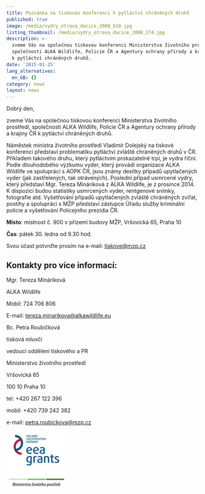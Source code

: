 ```yaml
---
title: Pozvánka na tiskovou konferenci k pytláctví chráněných druhů
published: true
image: /media/vydry_otrava_dacice_2008_610.jpg
listing_thumbnail: /media/vydry_otrava_dacice_2008_274.jpg
description: >-
  zveme Vás na společnou tiskovou konferenci Ministerstva životního prostředí,
  společnosti ALKA Wildlife, Policie ČR a Agentury ochrany přírody a krajiny ČR
  k pytláctví chráněných druhů. 
date: '2015-01-25'
lang_alternatives:
  en_GB: {}
category: news
layout: news
---
```

Dobrý den, 

zveme Vás na společnou tiskovou konferenci Ministerstva životního prostředí, společnosti ALKA Wildlife, Policie ČR a Agentury ochrany přírody a krajiny ČR k pytláctví chráněných druhů. 

Náměstek ministra životního prostředí Vladimír Dolejský na tiskové konferenci představí problematiku pytláctví zvláště chráněných druhů v ČR. Příkladem takového druhu, který pytláctvím prokazatelně trpí, je vydra říční. Podle dlouhodobého výzkumu vyder, který provádí organizace ALKA Wildlife ve spolupráci s AOPK ČR, jsou známy desítky případů upytlačených vyder (jak zastřelených, tak otrávených). Poslední případ usmrcené vydry, který představí Mgr. Tereza Mináriková z ALKA Wildlife, je z prosince 2014. K dispozici budou statistiky usmrcených vyder, rentgenové snímky, fotografie atd. Vyšetřování případů upytlačených zvláště chráněných zvířat, postihy a spolupráci s MŽP představí zástupce Úřadu služby kriminální policie a vyšetřování Policejního prezidia ČR. 



**Místo**: místnost č. 900 v přízemí budovy MŽP, Vršovická 65, Praha 10 

**Čas**: pátek 30. ledna od 9.30 hod. 

Svou účast potvrďte prosím na e-mail: tiskove@mzp.cz 



## Kontakty pro více informací: 



Mgr. Tereza Mináriková 

ALKA Wildlife 

Mobil: 724 706 806 

E-mail: tereza.minarikova@alkawildlife.eu 



Bc. Petra Roubíčková 

tisková mluvčí 

vedoucí oddělení tiskového a PR 

Ministerstvo životního prostředí 

Vršovická 65 

100 10 Praha 10 

tel: +420 267 122 396 

mobil: +420 739 242 382 

e-mail: petra.roubickova@mzp.cz



![](/media/loga_mgs_stojato_mm.jpg)
